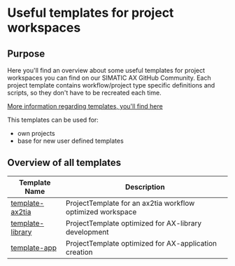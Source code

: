 # Useful templates for project workspaces

## Purpose

Here you'll find an overview about some useful templates for project workspaces you can find on our SIMATIC AX GitHub Community. Each project template contains workflow/project type specific definitions and scripts, so they don't have to be recreated each time.

[More information regarding templates, you'll find here](https://console.prod.ax.siemens.cloud/docs/apax/templates)

This templates can be used for:

- own projects
- base for new user defined templates

## Overview of all templates

| Template Name | Description |
|-|-|
| [template-ax2tia](https://github.com/simatic-ax/template-ax2tia)   | ProjectTemplate for an ax2tia workflow optimized workspace  |
| [template-library](https://github.com/simatic-ax/template-library) | ProjectTemplate optimized for AX-library development  |
| [template-app](https://github.com/simatic-ax/template-app) | ProjectTemplate optimized for AX-application creation   |
